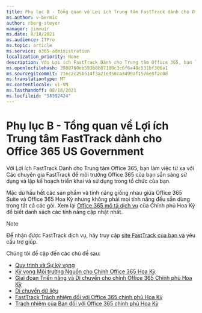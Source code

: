 ```yaml
---
title: Phụ lục B - Tổng quan về Lợi ích Trung tâm FastTrack dành cho Office 365 US Government
ms.author: v-bermic
author: rberg-steyer
manager: jimmuir
ms.date: 8/18/2021
ms.audience: ITPro
ms.topic: article
ms.service: o365-administration
localization_priority: None
description: Với Lợi ích FastTrack Dành cho Trung tâm Office 365, bạn làm việc từ xa với Các chuyên gia FastTrack để môi trường Office 365 của bạn sẵn sàng sử dụng và lập kế hoạch triển khai và sử dụng trong tổ chức của bạn.
ms.openlocfilehash: 3980760eb593b8b87180c3c6f6a48c531bf306a1
ms.sourcegitcommit: 71ec2c25b514f3a21ed58ca3499af1576e8f2c8d
ms.translationtype: MT
ms.contentlocale: vi-VN
ms.lasthandoff: 08/18/2021
ms.locfileid: "58392424"
---
```

# <a name="appendix-b---fasttrack-center-benefit-overview-for-office-365-us-government"></a>Phụ lục B - Tổng quan về Lợi ích Trung tâm FastTrack dành cho Office 365 US Government

Với Lợi ích FastTrack Dành cho Trung tâm Office 365, bạn làm việc từ xa với Các chuyên gia FastTrack để môi trường Office 365 của bạn sẵn sàng sử dụng và lập kế hoạch triển khai và sử dụng trong tổ chức của bạn. 
  
Mặc dù hầu hết các sản phẩm và tính năng giống nhau giữa Office 365 Suite và Office 365 Hoa Kỳ nhưng không phải mọi tính năng đều sẵn dùng trong tất cả các gói. Xem lại [Office 365 mô tả dịch vụ](https://aka.ms/aboutgovcloud) của Chính phủ Hoa Kỳ để biết danh sách các tính năng cập nhật nhất.

> [!NOTE]
> Để nhận được FastTrack dịch vụ, hãy truy cập [site FastTrack của bạn và](https://go.microsoft.com/fwlink/?linkid=780698) yêu cầu trợ giúp.  

Chúng tôi đề cập đến các chủ đề sau:
- [Quy trình và Sự kỳ vọng](process-and-expectations.md) 
- [Kỳ vọng Môi trường Nguồn cho Chính Office 365 Hoa Kỳ](US-Gov-appendix-source-environment-expectations.md)   
- [Giai đoạn Triển năng và Di chuyển cho chính Office 365 Chính phủ Hoa Kỳ](US-Gov-appendix-onboarding-and-migration.md)
- [Di chuyển dữ liệu](data-migration.md)    
- [FastTrack Trách nhiệm đối với Office 365 chính phủ Hoa Kỳ](US-Gov-appendix-fasttrack-responsibilities.md)   
- [Trách nhiệm của Bạn đối với Office 365 chính phủ Hoa Kỳ](US-Gov-appendix-your-responsibilities.md)    

